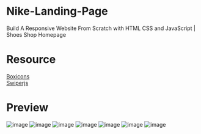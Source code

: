 # Nike-Landing-Page
 Build A Responsive Website From Scratch with HTML CSS and JavaScript | Shoes Shop Homepage

# Resource

[Boxicons](https://boxicons.com/)<br>
[Swiperjs](https://swiperjs.com/)<br>

# Preview
![image](https://user-images.githubusercontent.com/128313044/226598613-a1585df9-4a9d-49f1-a525-2f34f292f9f0.png)
![image](https://user-images.githubusercontent.com/128313044/226598630-95241a9c-01d9-4d38-92b9-1679bb4fa174.png)
![image](https://user-images.githubusercontent.com/128313044/226598658-d1258d7e-788e-4fe9-b741-83b8098b15ef.png)
![image](https://user-images.githubusercontent.com/128313044/226598798-ae9cccb5-7fc3-46ea-994a-e685dfa635a1.png)
![image](https://user-images.githubusercontent.com/128313044/226598822-cf4df3f7-8306-47ff-b2a1-c2abe937682f.png)
![image](https://user-images.githubusercontent.com/128313044/226598832-24308944-4777-4296-b1d5-7e64ebeef2dc.png)
![image](https://user-images.githubusercontent.com/128313044/226598838-a05d11c2-0f80-4dec-bd43-32aed6d9dbae.png)


